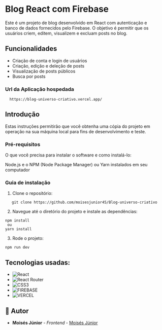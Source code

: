 # Blog React com Firebase

Este é um projeto de blog desenvolvido em React com autenticação e banco de dados fornecidos pelo Firebase. O objetivo é permitir que os usuários criem, editem, visualizem e excluam posts no blog.

## Funcionalidades

- Criação de conta e login de usuários
- Criação, edição e deleção de posts
- Visualização de posts públicos
- Busca por posts

### Url da Aplicação hospedada

```
  https://blog-universo-criativo.vercel.app/
```

## Introdução

Estas instruções permitirão que você obtenha uma cópia do projeto em operação na sua máquina local para fins de desenvolvimento e teste.

### Pré-requisitos

O que você precisa para instalar o software e como instalá-lo:  

Node.js e o NPM (Node Package Manager) ou Yarn instalados em seu computador

### Guia de instalação

1. Clone o repositório:
```
   git clone https://github.com/moisesjunior45/Blog-universo-criativo
```
2. Navegue até o diretório do projeto e instale as dependências:
```
npm install
 ou
yarn install
```

3. Rode o projeto:
```
npm run dev
```

## Tecnologias usadas:

* ![React](https://img.shields.io/badge/react-%2320232a.svg?style=for-the-badge&logo=react&logoColor=%2361DAFB)
* ![React Router](https://img.shields.io/badge/react%20router-%2320232a.svg?style=for-the-badge&logo=react-router&logoColor=%CA4245)
* ![CSS3](https://img.shields.io/badge/css3-%231572B6.svg?style=for-the-badge&logo=css3&logoColor=white)
* ![FIREBASE](https://img.shields.io/badge/firebase-%2320232a.svg?style=for-the-badge&logo=firebase&logoColor=FF8F00)
* ![VERCEL](https://img.shields.io/badge/vercel-%2320232a.svg?style=for-the-badge&logo=vercel&logoColor=fff)


## 👷 Autor

* **Moisés Júnior** - *Frontend* - [Moisés Júnior](https://github.com/moisesjunior45)

